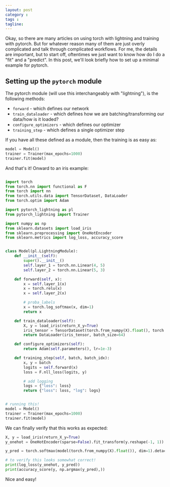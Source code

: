```yaml
---
layout: post
category : 
tags : 
tagline: 
---
```


Okay, so there are many articles on using torch with lightning and training with pytorch. But for whatever reason many of them are just overly complicated and talk through complicated workflows. For me, the details are important, but to start off, oftentimes we just want to know how do I do a "fit" and a "predict". In this post, we'll look briefly how to set up a minimal example for pytorch. 

Setting up the `pytorch` module
-----------------------------

The pytorch module (will use this interchangeably with "lightning"), is the following methods:

*  `forward` - which defines our network
*  `train_dataloader` - which defines how we are batching/transforming our data/how is it loaded?
*  `configure_optimizers` - which defines our optimizer
*  `training_step` - which defines a single optimizer step

If you have all these defined as a module, then the training is as easy as:

```py
model = Model()
trainer = Trainer(max_epochs=1000)
trainer.fit(model)
```

And that's it! Onward to an iris example:

```py

import torch
from torch.nn import functional as F
from torch import nn
from torch.utils.data import TensorDataset, DataLoader
from torch.optim import Adam

import pytorch_lightning as pl
from pytorch_lightning import Trainer

import numpy as np
from sklearn.datasets import load_iris
from sklearn.preprocessing import OneHotEncoder
from sklearn.metrics import log_loss, accuracy_score


class Model(pl.LightningModule):
    def __init__(self):
        super().__init__()
        self.layer_1 = torch.nn.Linear(4, 5)
        self.layer_2 = torch.nn.Linear(5, 3)

    def forward(self, x):
        x = self.layer_1(x)
        x = torch.relu(x)
        x = self.layer_2(x)

        # proba_labels
        x = torch.log_softmax(x, dim=1)
        return x

    def train_dataloader(self):
        X, y = load_iris(return_X_y=True)
        iris_tensor = TensorDataset(torch.from_numpy(X).float(), torch.from_numpy(y))
        return DataLoader(iris_tensor, batch_size=64)

    def configure_optimizers(self):
        return Adam(self.parameters(), lr=1e-3)

    def training_step(self, batch, batch_idx):
        x, y = batch
        logits = self.forward(x)
        loss = F.nll_loss(logits, y)

        # add logging
        logs = {"loss": loss}
        return {"loss": loss, "log": logs}


# running this!
model = Model()
trainer = Trainer(max_epochs=1000)
trainer.fit(model)
```

We can finally verify that this works as expected:


```py
X, y = load_iris(return_X_y=True)
y_onehot = OneHotEncoder(sparse=False).fit_transform(y.reshape(-1, 1))

y_pred = torch.softmax(model(torch.from_numpy(X).float()), dim=1).detach().numpy()

# to verify this looks somewhat correct!
print(log_loss(y_onehot, y_pred))
print(accuracy_score(y, np.argmax(y_pred),))
```

Nice and easy!
